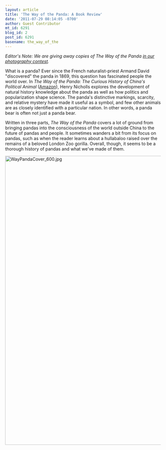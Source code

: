 ```yaml
---
layout: article
title: 'The Way of the Panda: A Book Review'
date: '2011-07-29 08:14:05 -0700'
author: Guest Contributor
mt_id: 6291
blog_id: 2
post_id: 6291
basename: the_way_of_the
---
```

_Editor's Note: We are giving away copies of The Way of the Panda [in our photography contest](http://pandasthumb.org/archives/2011/07/photography-con-8.html)._

What is a panda?  Ever since the French naturalist-priest Armand David "discovered" the panda in 1869, this question has fascinated people the world over.  In _The Way of the Panda: The Curious History of China's Political Animal_ ([Amazon](http://www.amazon.com/Way-Panda-Curious-History-Political/dp/1605981885)), Henry Nicholls explores the development of natural history knowledge about the panda as well as how politics and popularization shape science.  The panda's distinctive markings, scarcity, and relative mystery have made it useful as a symbol, and few other animals are as closely identified with a particular nation.  In other words, a panda bear is often not just a panda bear.  

Written in three parts, _The Way of the Panda_ covers a lot of ground from bringing pandas into the consciousness of the world outside China to the future of pandas and people.  It sometimes wanders a bit from its focus on pandas, such as when the reader learns about a hullabaloo raised over the remains of a beloved London Zoo gorilla. Overall, though, it seems to be a thorough history of pandas and what we've made of them.

<img src="http://pandasthumb.org/WayPandaCover_600.jpg" alt="WayPandaCover_600.jpg" width="600" height="934" />
